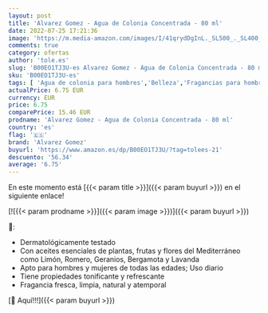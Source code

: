 ```yaml
---
layout: post
title: 'Alvarez Gomez - Agua de Colonia Concentrada - 80 ml'
date: 2022-07-25 17:21:36
image: 'https://m.media-amazon.com/images/I/41qrydDgInL._SL500_._SL400_.jpg'
comments: true
category: ofertas
author: 'tole.es'
slug: 'B00EO1TJ3U-es Alvarez Gomez - Agua de Colonia Concentrada - 80 ml'
sku: 'B00EO1TJ3U-es'
tags: [ 'Agua de colonia para hombres','Belleza','Fragancias para hombres','Perfumes y fragancias','agua','alvarez gomez','colonia','de','🇪🇸', ]
actualPrice: 6.75 EUR
currency: EUR
price: 6.75
comparePrice: 15.46 EUR
prodname: 'Alvarez Gomez - Agua de Colonia Concentrada - 80 ml'
country: 'es'
flag: '🇪🇸'
brand: 'Alvarez Gomez'
buyurl: 'https://www.amazon.es/dp/B00EO1TJ3U/?tag=tolees-21'
descuento: '56.34'
average: '6.75'
---
```


En este momento está [{{< param title >}}]({{< param buyurl >}}) en el siguiente enlace!

[![{{< param prodname >}}]({{< param image >}})]({{< param buyurl >}})

🔎:

- Dermatológicamente testado
- Con aceites esenciales de plantas, frutas y flores del Mediterráneo como Limón, Romero, Geranios, Bergamota y Lavanda
- Apto para hombres y mujeres de todas las edades; Uso diario
- Tiene propiedades tonificante y refrescante
- Fragancia fresca, limpia, natural y atemporal

[🛒 Aquí!!!]({{< param buyurl >}})
